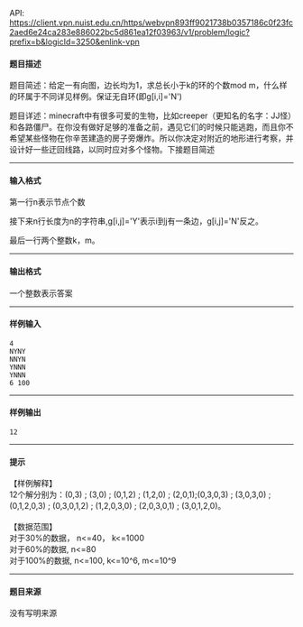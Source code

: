 API: https://client.vpn.nuist.edu.cn/https/webvpn893ff9021738b0357186c0f23fc2aed6e24ca283e886022bc5d861ea12f03963/v1/problem/logic?prefix=b&logicId=3250&enlink-vpn

#### 题目描述

题目简述：给定一有向图，边长均为1，求总长小于k的环的个数mod m，什么样的环属于不同详见样例。保证无自环(即g\[i,i\]='N')

题目详述：minecraft中有很多可爱的生物，比如creeper（更知名的名字：JJ怪）和各路僵尸。在你没有做好足够的准备之前，遇见它们的时候只能逃跑，而且你不希望某些怪物在你辛苦建造的房子旁爆炸。所以你决定对附近的地形进行考察，并设计好一些迂回线路，以同时应对多个怪物。下接题目简述

---

#### 输入格式

第一行n表示节点个数

接下来n行长度为n的字符串,g\[i,j\]='Y'表示i到j有一条边，g\[i,j\]='N'反之。

最后一行两个整数k，m。

---

#### 输出格式

一个整数表示答案

---

#### 样例输入
```
4
NYNY
NNYN
YNNN
YNNN
6 100 

```

---

#### 样例输出
```
12 

```

---

#### 提示

【样例解释】  
12个解分别为：(0,3) ; (3,0) ; (0,1,2) ; (1,2,0) ; (2,0,1);(0,3,0,3) ; (3,0,3,0) ; (0,1,2,0,3) ; (0,3,0,1,2) ; (1,2,0,3,0) ; (2,0,3,0,1) ; (3,0,1,2,0)。  
   
【数据范围】  
对于30%的数据， n<=40， k<=1000  
对于60%的数据, n<=80    
对于100%的数据, n<=100, k<=10^6, m<=10^9

---

#### 题目来源

没有写明来源